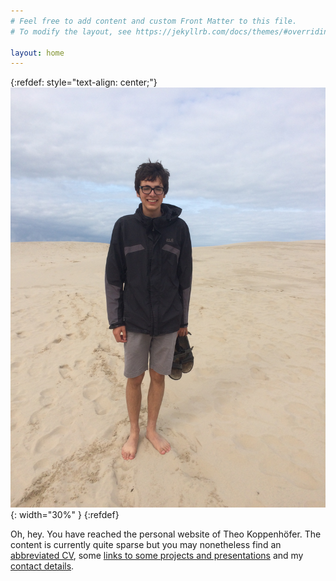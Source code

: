 ```yaml
---
# Feel free to add content and custom Front Matter to this file.
# To modify the layout, see https://jekyllrb.com/docs/themes/#overriding-theme-defaults

layout: home
---
```


{:refdef: style="text-align: center;"}
![Me on a dune](/assets/meInDunes.JPG){: width="30%" }
{:refdef}

Oh, hey. You have reached the personal website of Theo Koppenhöfer. The content is currently quite sparse but you may nonetheless find an [abbreviated CV](/curriculumVitae/), some [links to some projects and presentations](/links) and my [contact details](/contact/).
